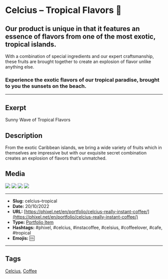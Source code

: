 # Celcius – Tropical Flavors 🌴
## Our product is unique in that it features an essence of flavors from one of the most exotic, tropical islands.

With a combination of special ingredients and our expert craftsmanship, these fruits are brought together to create an explosion of flavor unlike anything else.

### Experience the exotic flavors of our tropical paradise, brought to you the sunsets on the beach.
------------
## Exerpt
Sunny Wave of Tropical Flavors
## Description
From the exotic Caribbean islands, we bring a wide variety of fruits which in themselves are impressive but with our exquisite secret combination creates an explosion of flavors that’s unmatched.
## Media
<img src="media/087dfa34/tropical.gltf">
<img src="media/c408ce5d/tropical.jpg">
<img src="media/2cdcb813/tropical.png">
<img src="media/9e4da2c7/tropical.png">

------------
- **Slug:** celcius–tropical
- **Date:** 20/10/2022
- **URL:** [https://phixel.net/en/portfolio/celcius-really-instant-coffee/](https://phixel.net/en/portfolio/celcius-really-instant-coffee/)
- **Type:** [Portfolio Item](#portfolio-item)
- **Hashtags:** #phixel, #celcius, #instacoffee, #celsius, #coffeelover, #cafe, #tropical
- **Emojis:** 🆒

------------
## Tags
[Celcius](#celcius), [Coffee](#coffee)
